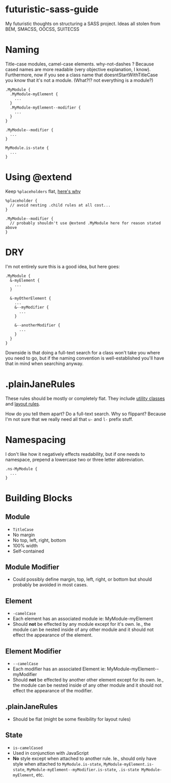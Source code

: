 futuristic-sass-guide
=====================

My futuristic thoughts on structuring a SASS project. Ideas all stolen from BEM, SMACSS, OOCSS, SUITECSS

# Naming

Title-case modules, camel-case elements. why-not-dashes ? Because cased names are more readable (very objective explanation, I know). Furthermore, now if you see a class name that doesntStartWithTitleCase you know that it's not a module. (What?!? not everything is a module?)

    .MyModule {
      .MyModule-myElement {
        ...
      }
      .MyModule-myElement--modifier {
        ...
      }
    }
    
    .MyModule--modifier {
      ...
    }
    
    MyModule.is-state {
      ...
    }
    
# Using @extend
    
Keep `%placeholders` flat, [here's why](http://oliverjash.me/2012/09/07/methods-for-modifying-objects-in-oocss.html)

    %placeholder {
      // avoid nesting .child rules at all cost...
    }
    
    .MyModule--modifier {
      // probably shouldn't use @extend .MyModule here for reason stated above
    }

# DRY

I'm not entirely sure this is a good idea, but here goes:

    .MyModule {
      &-myElement {
        ...
      }
      
      &-myOtherElement {
        ...
        &--myModifier {
          ...
        }
        
        &--anotherModifier {
          ...
        }
      }
    }
    
Downside is that doing a full-text search for a class won't take you where you need to go, but if the naming convention is well-established you'll have that in mind when searching anyway.

# .plainJaneRules

These rules should be mostly or completely flat. They include [utility classes](https://github.com/suitcss/suit/blob/master/doc/naming-conventions.md#u-utilityName) and [layout rules](http://smacss.com/book/type-layout).

How do you tell them apart? Do a full-text search. Why so flippant? Because I'm not sure that we really need all that `u-` and `l-` prefix stuff.

# Namespacing

I don't like how it negatively effects readability, but if one needs to namespace, prepend a lowercase two or three letter abbreviation.

    .ns-MyModule {
      ...
    }

# Building Blocks

## Module

- `TitleCase`
- No margin
- No top, left, right, bottom
- 100% width
- Self-contained

## Module Modifier

- Could possibly define margin, top, left, right, or bottom but should probably be avoided in most cases.

## Element

- `-camelCase`
- Each element has an associated module ie: MyModule-myElement
- Should **not** be effected by any module except for it's own. Ie., the module can be nested inside of any other module and it should not effect the appearance of the element.

## Element Modifier

- `--camelCase`
- Each modifier has an associated Element ie: MyModule-myElement--myModifier
- Should **not** be effected by another other element except for its own. Ie., the module can be nested inside of any other module and it should not effect the appearance of the modifier.

## .plainJaneRules

- Should be flat (might be some flexibility for layout rules)

## State

- `is-camelCased`
- Used in conjunction with JavaScript
- **No** style except when attached to another rule. Ie., should only have style when attached to `MyModule.is-state`, `MyModule-myElement.is-state`, `MyModule-myElement--myModifier.is-state`, `.is-state MyModule-myElement`, etc.
